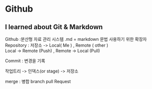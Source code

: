 # Github

## I learned about Git & Markdown 

Github :분산형 자료 관리 시스템   .md = markdown 문법 사용하기 위한 확장자   
Repository : 저장소 -> Local( Me ) , Remote ( other )    
Local -> Remote (Push)  ,  Remote -> Local (Pull)   

Commit : 변경을 기록 

작업트리  ->  인덱스(or stage)  -> 저장소

merge : 병합
branch
pull Request
